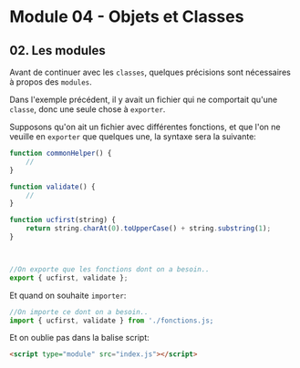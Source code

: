 # Module 04 - Objets et Classes

## 02. Les modules

Avant de continuer avec les `classes`, quelques précisions sont nécessaires à propos des `modules`.

Dans l'exemple précédent, il y avait un fichier qui ne comportait qu'une `classe`, donc une seule chose à `exporter`.

Supposons qu'on ait un fichier avec différentes fonctions, et que l'on ne veuille en `exporter` que quelques une, la syntaxe sera la suivante:

````js
function commonHelper() {
    //
}

function validate() {
    //
}

function ucfirst(string) {
    return string.charAt(0).toUpperCase() + string.substring(1);
}



//On exporte que les fonctions dont on a besoin..
export { ucfirst, validate };
````

Et quand on souhaite `importer`:

````js
//On importe ce dont on a besoin..
import { ucfirst, validate } from './fonctions.js;
````

Et on oublie pas dans la balise script:

````html
<script type="module" src="index.js"></script>
````

